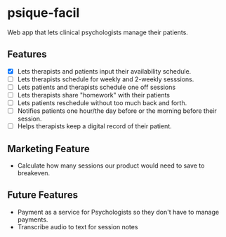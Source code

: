 # psique-facil
Web app that lets clinical psychologists manage their patients.

## Features
- [x] Lets therapists and patients input their availability schedule.
- [ ] Lets therapists schedule for weekly and 2-weekly sesssions.
- [ ] Lets patients and therapists schedule one off sessions
- [ ] Lets therapists share "homework" with their patients
- [ ] Lets patients reschedule without too much back and forth.
- [ ] Notifies patients one hour/the day before or the morning before their session.
- [ ] Helps therapists keep a digital record of their patient.

## Marketing Feature
* Calculate how many sessions our product would need to save to breakeven.

## Future Features
* Payment as a service for Psychologists so they don't have to manage payments.
* Transcribe audio to text for session notes
